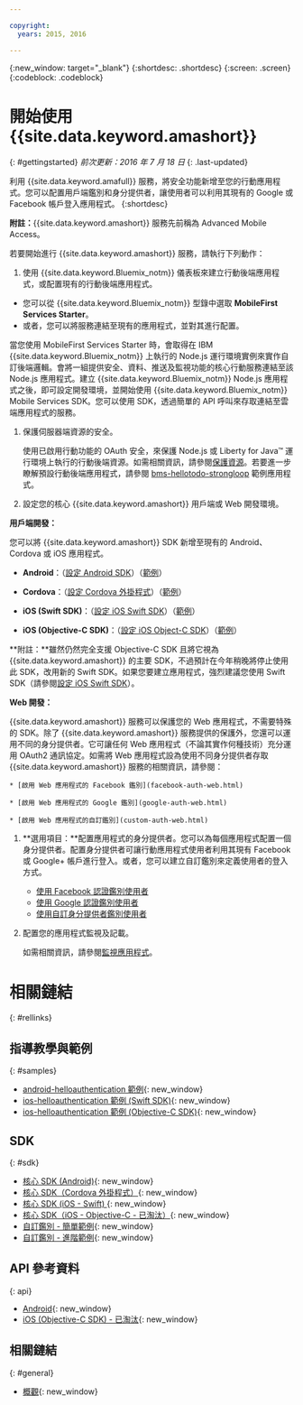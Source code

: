 ```yaml
---

copyright:
  years: 2015, 2016

---
```


{:new_window: target="_blank"}
{:shortdesc: .shortdesc}
{:screen: .screen}
{:codeblock: .codeblock}

# 開始使用 {{site.data.keyword.amashort}}
{: #gettingstarted}
*前次更新：2016 年 7 月 18 日*
{: .last-updated}

利用 {{site.data.keyword.amafull}} 服務，將安全功能新增至您的行動應用程式。您可以配置用戶端鑑別和身分提供者，讓使用者可以利用其現有的 Google 或 Facebook 帳戶登入應用程式。
{:shortdesc}

**附註：**{{site.data.keyword.amashort}} 服務先前稱為 Advanced Mobile Access。


若要開始進行 {{site.data.keyword.amashort}} 服務，請執行下列動作：

1.  使用 {{site.data.keyword.Bluemix_notm}} 儀表板來建立行動後端應用程式，或配置現有的行動後端應用程式。
  - 您可以從 {{site.data.keyword.Bluemix_notm}} 型錄中選取 **MobileFirst Services Starter**。
  - 或者，您可以將服務連結至現有的應用程式，並對其進行配置。

   當您使用 MobileFirst Services Starter 時，會取得在 IBM {{site.data.keyword.Bluemix_notm}} 上執行的 Node.js 運行環境實例來實作自訂後端邏輯。會將一組提供安全、資料、推送及監視功能的核心行動服務連結至該 Node.js 應用程式。建立 {{site.data.keyword.Bluemix_notm}} Node.js 應用程式之後，即可設定開發環境，並開始使用 {{site.data.keyword.Bluemix_notm}} Mobile Services SDK。您可以使用 SDK，透過簡單的 API 呼叫來存取連結至雲端應用程式的服務。
  
1. 保護伺服器端資源的安全。

   使用已啟用行動功能的 OAuth 安全，來保護 Node.js 或 Liberty for Java&trade; 運行環境上執行的行動後端資源。如需相關資訊，請參閱[保護資源](protecting-resources.html)。若要進一步瞭解預設行動後端應用程式，請參閱 [bms-hellotodo-strongloop](https://github.com/ibm-bluemix-mobile-services/bms-hellotodo-strongloop) 範例應用程式。

1. 設定您的核心 {{site.data.keyword.amashort}} 用戶端或 Web 開發環境。

  **用戶端開發：**
  
   您可以將 {{site.data.keyword.amashort}} SDK 新增至現有的 Android、Cordova 或 iOS 應用程式。 
   * **Android**：（[設定 Android SDK](getting-started-android.html)）（[範例](https://github.com/ibm-bluemix-mobile-services/bms-samples-android-helloauthentication)）
  
   * **Cordova**：（[設定 Cordova 外掛程式](getting-started-cordova.html)）（[範例](https://github.com/ibm-bluemix-mobile-services/bms-samples-cordova-helloauthentication)）
  
   * **iOS (Swift SDK)**：（[設定 iOS Swift SDK](getting-started-ios-swift-sdk.html)）（[範例](https://github.com/ibm-bluemix-mobile-services/bms-samples-swift-helloauthentication)）
  
   * **iOS (Objective-C SDK)**：（[設定 iOS Object-C SDK](getting-started-ios.html)）（[範例](https://github.com/ibm-bluemix-mobile-services/bms-samples-ios-helloauthentication)）
   
   **附註：**雖然仍然完全支援 Objective-C SDK 且將它視為 {{site.data.keyword.amashort}} 的主要 SDK，不過預計在今年稍晚將停止使用此 SDK，改用新的 Swift SDK。如果您要建立應用程式，強烈建議您使用 Swift SDK（請參閱[設定 iOS Swift SDK](getting-started-ios-swift-sdk.html)）。
   
   **Web 開發：**

   {{site.data.keyword.amashort}} 服務可以保護您的 Web 應用程式，不需要特殊的 SDK。除了 {{site.data.keyword.amashort}} 服務提供的保護外，您還可以運用不同的身分提供者。它可讓任何 Web 應用程式（不論其實作何種技術）充分運用 OAuth2 通訊協定。如需將 Web 應用程式設為使用不同身分提供者存取 {{site.data.keyword.amashort}} 服務的相關資訊，請參閱：

    * [啟用 Web 應用程式的 Facebook 鑑別](facebook-auth-web.html)
              
    * [啟用 Web 應用程式的 Google 鑑別](google-auth-web.html)
              
    * [啟用 Web 應用程式的自訂鑑別](custom-auth-web.html)
              
1. **選用項目：**配置應用程式的身分提供者。您可以為每個應用程式配置一個身分提供者。配置身分提供者可讓行動應用程式使用者利用其現有 Facebook 或 Google+ 帳戶進行登入。或者，您可以建立自訂鑑別來定義使用者的登入方式。
   * [使用 Facebook 認證鑑別使用者](facebook-auth-overview.html)
   * [使用 Google 認證鑑別使用者](google-auth-overview.html)
   * [使用自訂身分提供者鑑別使用者](custom-auth.html)

1. 配置您的應用程式監視及記載。

    如需相關資訊，請參閱[監視應用程式](app-monitoring.html)。

# 相關鏈結
{: #rellinks}

## 指導教學與範例
{: #samples}
* [android-helloauthentication 範例](https://github.com/ibm-bluemix-mobile-services/bms-samples-android-helloauthentication){: new_window}
* [ios-helloauthentication 範例 (Swift SDK)](https://github.com/ibm-bluemix-mobile-services/bms-samples-swift-helloauthentication){: new_window}
* [ios-helloauthentication 範例 (Objective-C SDK)](https://github.com/ibm-bluemix-mobile-services/bms-samples-ios-helloauthentication){: new_window}

## SDK
{: #sdk}
* [核心 SDK (Android)](https://github.com/ibm-bluemix-mobile-services/bms-clientsdk-android-core){: new_window}
* [核心 SDK（Cordova 外掛程式）](https://github.com/ibm-bluemix-mobile-services/bms-clientsdk-cordova-plugin-core){: new_window}
* [核心 SDK (iOS - Swift) ](https://github.com/ibm-bluemix-mobile-services/bms-clientsdk-swift-core){: new_window}
* [核心 SDK（iOS - Objective-C - 已淘汰）](https://hub.jazz.net/git/bluemixmobilesdk/imf-ios-sdk/archive?revstr=master){: new_window}
* [自訂鑑別 - 簡單範例](https://github.com/ibm-bluemix-mobile-services/bms-mca-custom-identity-provider-sample){: new_window}
* [自訂鑑別 - 進階範例](https://github.com/ibm-bluemix-mobile-services/bms-mca-custom-identity-provider-with-user-management){: new_window}

## API 參考資料
{: api}
* [Android](https://console.{DomainName}/docs/api/content/api/mobilefirst/android/core-api-doc/overview-summary.html){: new_window}
* [iOS (Objective-C SDK) - 已淘汰](https://console.{DomainName}/docs/api/content/api/mobilefirst/ios/IMFCore_api-doc/html/index.html){: new_window}


## 相關鏈結
{: #general}
* [概觀](overview.html){: new_window}
